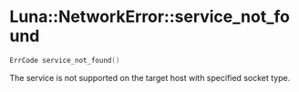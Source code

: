 # Luna::NetworkError::service_not_found

```c++
ErrCode service_not_found()
```

The service is not supported on the target host with specified socket type. 

